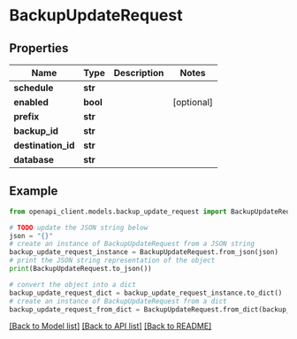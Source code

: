 # BackupUpdateRequest


## Properties

Name | Type | Description | Notes
------------ | ------------- | ------------- | -------------
**schedule** | **str** |  | 
**enabled** | **bool** |  | [optional] 
**prefix** | **str** |  | 
**backup_id** | **str** |  | 
**destination_id** | **str** |  | 
**database** | **str** |  | 

## Example

```python
from openapi_client.models.backup_update_request import BackupUpdateRequest

# TODO update the JSON string below
json = "{}"
# create an instance of BackupUpdateRequest from a JSON string
backup_update_request_instance = BackupUpdateRequest.from_json(json)
# print the JSON string representation of the object
print(BackupUpdateRequest.to_json())

# convert the object into a dict
backup_update_request_dict = backup_update_request_instance.to_dict()
# create an instance of BackupUpdateRequest from a dict
backup_update_request_from_dict = BackupUpdateRequest.from_dict(backup_update_request_dict)
```
[[Back to Model list]](../README.md#documentation-for-models) [[Back to API list]](../README.md#documentation-for-api-endpoints) [[Back to README]](../README.md)


